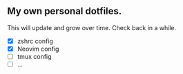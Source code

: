 ## My own personal dotfiles.

This will update and grow over time.  Check back in a while. 

- [X] zshrc config
- [X] Neovim config
- [ ] tmux config
- [ ] ...
